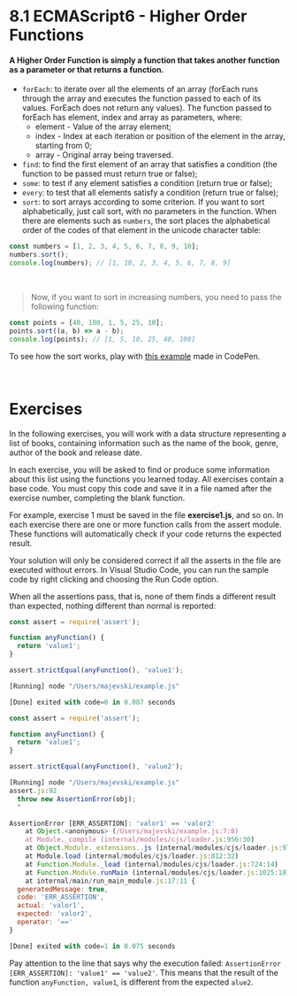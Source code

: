 # 8.1 ECMAScript6 - Higher Order Functions

#### A Higher Order Function is simply a function that takes another function as a parameter or that returns a function.

- `forEach`: to iterate over all the elements of an array (forEach runs through the array and executes the function passed to each of its values. ForEach does not return any values). The function passed to forEach has element, index and array as parameters, where:
    - element - Value of the array element;
    - index - Index at each iteration or position of the element in the array, starting from 0;
    - array - Original array being traversed.
- `find`: to find the first element of an array that satisfies a condition (the function to be passed must return true or false);
- `some`: to test if any element satisfies a condition (return true or false);
- `every`: to test that all elements satisfy a condition (return true or false);
- `sort`: to sort arrays according to some criterion. If you want to sort alphabetically, just call sort, with no parameters in the function. When there are elements such as `numbers`, the sort places the alphabetical order of the codes of that element in the unicode character table:
```js
const numbers = [1, 2, 3, 4, 5, 6, 7, 8, 9, 10];
numbers.sort();
console.log(numbers); // [1, 10, 2, 3, 4, 5, 6, 7, 8, 9]
```

<br>

> Now, if you want to sort in increasing numbers, you need to pass the following function:
```js
const points = [40, 100, 1, 5, 25, 10];
points.sort((a, b) => a - b);
console.log(points); // [1, 5, 10, 25, 40, 100]
```

To see how the sort works, play with [this example](https://codepen.io/pen/?template=gOMYaXy) made in CodePen.


<br>

# Exercises

In the following exercises, you will work with a data structure representing a list of books, containing information such as the name of the book, genre, author of the book and release date.

In each exercise, you will be asked to find or produce some information about this list using the functions you learned today. All exercises contain a base code. You must copy this code and save it in a file named after the exercise number, completing the blank function.

For example, exercise 1 must be saved in the file **exercise1.js**, and so on. In each exercise there are one or more function calls from the assert module. These functions will automatically check if your code returns the expected result.

Your solution will only be considered correct if all the asserts in the file are executed without errors. In Visual Studio Code, you can run the sample code by right clicking and choosing the Run Code option.

When all the assertions pass, that is, none of them finds a different result than expected, nothing different than normal is reported:

```js
const assert = require('assert');

function anyFunction() {
  return 'value1';
}

assert.strictEqual(anyFunction(), 'value1');
```

```js
[Running] node "/Users/majevski/example.js"

[Done] exited with code=0 in 0.087 seconds
```

```js
const assert = require('assert');

function anyFunction() {
  return 'value1';
}

assert.strictEqual(anyFunction(), 'value2');
```

```js
[Running] node "/Users/majevski/example.js"
assert.js:92
  throw new AssertionError(obj);
  ^

AssertionError [ERR_ASSERTION]: 'valor1' == 'valor2'
    at Object.<anonymous> (/Users/majevski/example.js:7:8)
    at Module._compile (internal/modules/cjs/loader.js:956:30)
    at Object.Module._extensions..js (internal/modules/cjs/loader.js:973:10)
    at Module.load (internal/modules/cjs/loader.js:812:32)
    at Function.Module._load (internal/modules/cjs/loader.js:724:14)
    at Function.Module.runMain (internal/modules/cjs/loader.js:1025:10)
    at internal/main/run_main_module.js:17:11 {
  generatedMessage: true,
  code: 'ERR_ASSERTION',
  actual: 'valor1',
  expected: 'valor2',
  operator: '=='
}

[Done] exited with code=1 in 0.075 seconds
```

Pay attention to the line that says why the execution failed: `AssertionError [ERR_ASSERTION]: 'value1' == 'value2'`. This means that the result of the function `anyFunction, value1`, is different from the expected `alue2`.